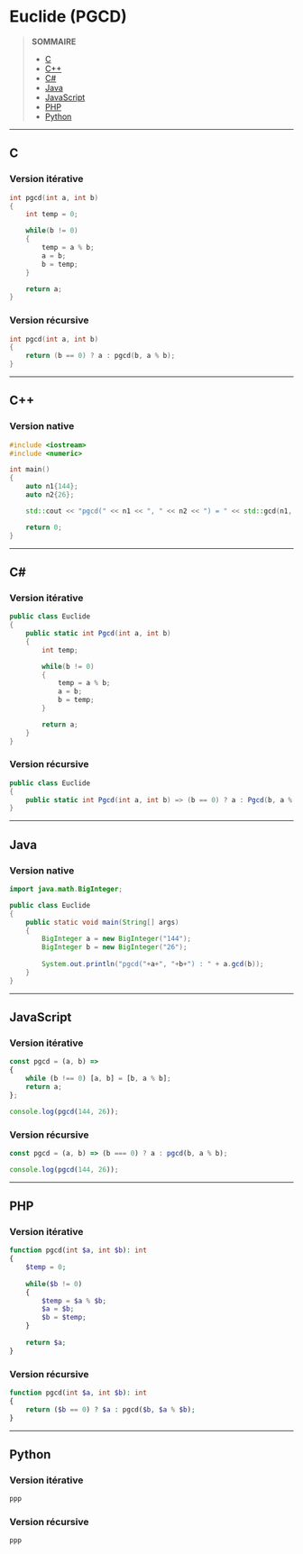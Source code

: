 # Euclide (PGCD)

> **SOMMAIRE**
> + [C](#c)
> + [C++](#c-1)
> + [C#](#c-2)
> + [Java](#java)
> + [JavaScript](#javascript)
> + [PHP](#php)
> + [Python](#python)

---

## C

### Version itérative

```c
int pgcd(int a, int b)
{
    int temp = 0;

    while(b != 0)
    {
        temp = a % b;
        a = b;
        b = temp;
    }

    return a;
}
```

### Version récursive

```c
int pgcd(int a, int b)
{
    return (b == 0) ? a : pgcd(b, a % b);
}
```

---

## C++

### Version native

```cpp
#include <iostream>
#include <numeric>

int main()
{
    auto n1{144};
    auto n2{26};

    std::cout << "pgcd(" << n1 << ", " << n2 << ") = " << std::gcd(n1, n2) << std::endl;

    return 0;
}
```

---

## C#

### Version itérative

```csharp
public class Euclide
{
    public static int Pgcd(int a, int b)
    {
        int temp;

        while(b != 0)
        {
            temp = a % b;
            a = b;
            b = temp;
        }

        return a;
    }
}
```

### Version récursive

```csharp
public class Euclide
{
    public static int Pgcd(int a, int b) => (b == 0) ? a : Pgcd(b, a % b);
}
```

---

## Java

### Version native

```java
import java.math.BigInteger;

public class Euclide
{
    public static void main(String[] args)
    {
        BigInteger a = new BigInteger("144");
        BigInteger b = new BigInteger("26");
        
        System.out.println("pgcd("+a+", "+b+") : " + a.gcd(b));
    }
}
```

---

## JavaScript

### Version itérative

```js
const pgcd = (a, b) =>
{
    while (b !== 0) [a, b] = [b, a % b];
    return a;
};

console.log(pgcd(144, 26));
```

### Version récursive

```js
const pgcd = (a, b) => (b === 0) ? a : pgcd(b, a % b);

console.log(pgcd(144, 26));
```

---

## PHP

### Version itérative

```php
function pgcd(int $a, int $b): int
{
    $temp = 0;
    
    while($b != 0)
    {
        $temp = $a % $b;
        $a = $b;
        $b = $temp;
    }
    
    return $a;
}
```

### Version récursive

```php
function pgcd(int $a, int $b): int
{
    return ($b == 0) ? $a : pgcd($b, $a % $b);
}
```

---

## Python

### Version itérative

```python
ppp
```

### Version récursive

```python
ppp
```
